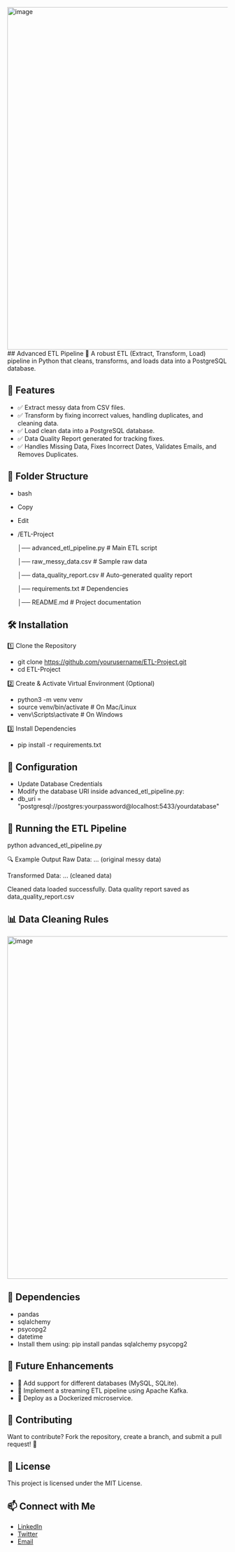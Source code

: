 <img width="781" alt="image" src="https://github.com/user-attachments/assets/beb78d4a-0974-47bf-8f42-1d9eff88a2a4" />## Advanced ETL Pipeline
🚀 A robust ETL (Extract, Transform, Load) pipeline in Python that cleans, transforms, and loads data into a PostgreSQL database.

## 📌 Features
- ✅ Extract messy data from CSV files.
- ✅ Transform by fixing incorrect values, handling duplicates, and cleaning data.
- ✅ Load clean data into a PostgreSQL database.
- ✅ Data Quality Report generated for tracking fixes.
- ✅ Handles Missing Data, Fixes Incorrect Dates, Validates Emails, and Removes Duplicates.

## 📂 Folder Structure
- bash
- Copy
- Edit
- /ETL-Project

  │── advanced_etl_pipeline.py  # Main ETL script
  
  │── raw_messy_data.csv        # Sample raw data
  
  │── data_quality_report.csv   # Auto-generated quality report
  
  │── requirements.txt          # Dependencies
  
  │── README.md                 # Project documentation
  

## 🛠 Installation

1️⃣ Clone the Repository
- git clone https://github.com/yourusername/ETL-Project.git
- cd ETL-Project

2️⃣ Create & Activate Virtual Environment (Optional)
- python3 -m venv venv
- source venv/bin/activate  # On Mac/Linux
- venv\Scripts\activate     # On Windows
  
3️⃣ Install Dependencies
- pip install -r requirements.txt
  
## 📝 Configuration
- Update Database Credentials
- Modify the database URI inside advanced_etl_pipeline.py:
- db_uri = "postgresql://postgres:yourpassword@localhost:5433/yourdatabase"

## 🚀 Running the ETL Pipeline
python advanced_etl_pipeline.py

🔍 Example Output
Raw Data:
... (original messy data)

Transformed Data:
... (cleaned data)

Cleaned data loaded successfully.
Data quality report saved as data_quality_report.csv

## 📊 Data Cleaning Rules
<img width="781" alt="image" src="https://github.com/user-attachments/assets/d1b7f3d2-8d5f-4289-af47-87e083b40ab1" />


## 🔗 Dependencies
- pandas
- sqlalchemy
- psycopg2
- datetime
- Install them using: pip install pandas sqlalchemy psycopg2

## 🎯 Future Enhancements
- 📌 Add support for different databases (MySQL, SQLite).
- 📌 Implement a streaming ETL pipeline using Apache Kafka.
- 📌 Deploy as a Dockerized microservice.

## 🤝 Contributing
Want to contribute? Fork the repository, create a branch, and submit a pull request! 🚀

## 📜 License
This project is licensed under the MIT License.

## 📫 Connect with Me
- [LinkedIn](https://www.linkedin.com/in/sanjeev-kumar-singh-sks-b7b612ba/)
- [Twitter](https://x.com/iamsks267)
- [Email](mailto:sanjeevksingh267@gmail.com)
